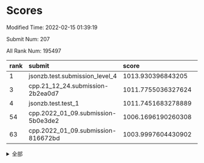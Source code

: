 # Scores

Modified Time: 2022-02-15 01:39:19

Submit Num: 207

All Rank Num: 195497

| rank |               submit               |       score        |       sigma        | pk_num |
| :--- | :--------------------------------- | :----------------- | :----------------- | :----- |
| 1    | jsonzb.test.submission_level_4     | 1013.930396843205  | 0.8306443893379691 | 3783   |
| 3    | cpp.21_12_24.submission-2b2ea0d7   | 1011.7755036327624 | 0.7977992704052329 | 3774   |
| 4    | jsonzb.test.test_1                 | 1011.7451683278889 | 0.7824815867883855 | 3781   |
| 54   | cpp.2022_01_09.submission-5b0e3de2 | 1006.1696190260308 | 0.7114797130064184 | 3782   |
| 63   | cpp.2022_01_09.submission-816672bd | 1003.9997604430902 | 0.7136314087450678 | 3778   |


<details>
<summary>全部</summary>

| rank |                 submit                 |       score        |       sigma        | pk_num |
| :--- | :------------------------------------- | :----------------- | :----------------- | :----- |
| 1    | jsonzb.test.submission_level_4         | 1013.930396843205  | 0.8306443893379691 | 3783   |
| 2    | gobigger.level_3.submission_level_3_38 | 1012.1456616381394 | 0.7940672162800667 | 3779   |
| 3    | cpp.21_12_24.submission-2b2ea0d7       | 1011.7755036327624 | 0.7977992704052329 | 3774   |
| 4    | jsonzb.test.test_1                     | 1011.7451683278889 | 0.7824815867883855 | 3781   |
| 5    | gobigger.level_3.submission_level_3_14 | 1011.6794000688197 | 0.7929221790365244 | 3779   |
| 6    | gobigger.level_3.submission_level_3_37 | 1011.4279186252287 | 0.76266940852853   | 3775   |
| 7    | gobigger.level_3.submission_level_3_27 | 1011.3528582753286 | 0.7765391238080936 | 3780   |
| 8    | gobigger.level_3.submission_level_3_7  | 1011.0836548195937 | 0.7774029784796822 | 3776   |
| 9    | gobigger.level_3.submission_level_3_4  | 1010.9988092437126 | 0.7943758336236731 | 3779   |
| 10   | gobigger.level_3.submission_level_3_49 | 1010.9094302080974 | 0.7933388272764365 | 3772   |
| 11   | gobigger.level_3.submission_level_3_47 | 1010.7329810984102 | 0.7410500073669428 | 3780   |
| 12   | gobigger.level_3.submission_level_3_42 | 1010.6948826161785 | 0.7790030047909093 | 3781   |
| 13   | gobigger.level_3.submission_level_3_26 | 1010.5822885870018 | 0.7733285582244435 | 3778   |
| 14   | gobigger.level_3.submission_level_3_40 | 1010.5046788405778 | 0.7862601083664428 | 3784   |
| 15   | gobigger.level_3.submission_level_3_44 | 1010.4561318383985 | 0.7582084765265675 | 3778   |
| 16   | gobigger.level_3.submission_level_3_30 | 1010.4353575292893 | 0.7422444555705636 | 3781   |
| 17   | gobigger.level_3.submission_level_3_22 | 1010.383187180231  | 0.7630005530854461 | 3775   |
| 18   | gobigger.level_3.submission_level_3_19 | 1010.3781243213547 | 0.7492101401650962 | 3779   |
| 19   | gobigger.level_3.submission_level_3_2  | 1010.2493713918182 | 0.7485833779225383 | 3779   |
| 20   | gobigger.level_3.submission_level_3_13 | 1010.1920359743331 | 0.7665862363992869 | 3780   |
| 21   | gobigger.level_3.submission_level_3_23 | 1010.1800929756396 | 0.7793681459145192 | 3775   |
| 22   | gobigger.level_3.submission_level_3_48 | 1010.0954885929372 | 0.7654102840462181 | 3779   |
| 23   | gobigger.level_3.submission_level_3_20 | 1010.0265690265867 | 0.7666213225641209 | 3779   |
| 24   | gobigger.level_3.submission_level_3_8  | 1009.9303882459999 | 0.7713080414486521 | 3778   |
| 25   | gobigger.level_3.submission_level_3_24 | 1009.80279676979   | 0.7687700303684003 | 3774   |
| 26   | gobigger.level_3.submission_level_3_25 | 1009.7747096590821 | 0.745828203554698  | 3777   |
| 27   | gobigger.level_3.submission_level_3_35 | 1009.6972946067227 | 0.7401135117510632 | 3781   |
| 28   | gobigger.level_3.submission_level_3_34 | 1009.6971152339503 | 0.7626044944052378 | 3774   |
| 29   | gobigger.level_3.submission_level_3_16 | 1009.6897012770477 | 0.7486217010524093 | 3779   |
| 30   | gobigger.level_3.submission_level_3_5  | 1009.63047295106   | 0.7670490886045358 | 3779   |
| 31   | gobigger.level_3.submission_level_3_28 | 1009.6042188058819 | 0.7558999204249401 | 3780   |
| 32   | gobigger.level_3.submission_level_3_11 | 1009.5712556476971 | 0.7473448548199675 | 3778   |
| 33   | gobigger.level_3.submission_level_3_41 | 1009.5294136158508 | 0.7576467516193748 | 3784   |
| 34   | gobigger.level_3.submission_level_3_17 | 1009.428684822792  | 0.7623738068829703 | 3777   |
| 35   | gobigger.level_3.submission_level_3_12 | 1009.3786687936813 | 0.7664335105994546 | 3780   |
| 36   | gobigger.level_3.submission_level_3_18 | 1009.377759079135  | 0.7627463208565095 | 3781   |
| 37   | gobigger.level_3.submission_level_3_0  | 1009.3427580405829 | 0.7511330061774759 | 3779   |
| 38   | gobigger.level_3.submission_level_3_6  | 1009.1497332499544 | 0.758619369122814  | 3781   |
| 39   | gobigger.level_3.submission_level_3_39 | 1009.12505708525   | 0.7456372775474943 | 3777   |
| 40   | gobigger.level_3.submission_level_3_46 | 1009.0996060836662 | 0.7551043931970696 | 3771   |
| 41   | gobigger.level_3.submission_level_3_21 | 1009.0929753800015 | 0.7457963764282324 | 3777   |
| 42   | gobigger.level_3.submission_level_3_36 | 1009.0565025814388 | 0.7590934472890354 | 3776   |
| 43   | gobigger.level_3.submission_level_3_10 | 1009.0009819989335 | 0.7367606660925968 | 3780   |
| 44   | gobigger.level_3.submission_level_3_1  | 1008.9972071320066 | 0.7479680842824316 | 3777   |
| 45   | gobigger.level_3.submission_level_3_29 | 1008.9787267046328 | 0.755344539230561  | 3778   |
| 46   | gobigger.level_3.submission_level_3_45 | 1008.9715333331569 | 0.7480696725224664 | 3778   |
| 47   | gobigger.level_3.submission_level_3_9  | 1008.9455445718371 | 0.7621620351066807 | 3775   |
| 48   | gobigger.level_3.submission_level_3_32 | 1008.9170329996681 | 0.7378843310232758 | 3777   |
| 49   | gobigger.level_3.submission_level_3_33 | 1008.6832391334855 | 0.7506356050861698 | 3775   |
| 50   | gobigger.level_3.submission_level_3_31 | 1008.3506154494831 | 0.7376413242777333 | 3773   |
| 51   | gobigger.level_3.submission_level_3_43 | 1008.2312691187966 | 0.7432543831891885 | 3779   |
| 52   | gobigger.level_3.submission_level_3_3  | 1008.1547089516813 | 0.7414968181188656 | 3778   |
| 53   | gobigger.level_3.submission_level_3_15 | 1008.1320853501626 | 0.7336374150121141 | 3781   |
| 54   | cpp.2022_01_09.submission-5b0e3de2     | 1006.1696190260308 | 0.7114797130064184 | 3782   |
| 55   | gobigger.level_1.submission_level_1_23 | 1005.7005331100925 | 0.7253788413510093 | 3777   |
| 56   | gobigger.level_1.submission_level_1_41 | 1005.0911231737812 | 0.7138700187866328 | 3776   |
| 57   | gobigger.level_1.submission_level_1_21 | 1005.0105509212701 | 0.7181639417194242 | 3780   |
| 58   | gobigger.level_1.submission_level_1_22 | 1004.9264249515456 | 0.7080663778600654 | 3779   |
| 59   | gobigger.level_1.submission_level_1_13 | 1004.5339440024254 | 0.7169325197006117 | 3778   |
| 60   | gobigger.level_1.submission_level_1_35 | 1004.3341128509579 | 0.7159150556351458 | 3776   |
| 61   | gobigger.level_1.submission_level_1_45 | 1004.2272372908669 | 0.7203431187585485 | 3770   |
| 62   | gobigger.level_1.submission_level_1_29 | 1004.2240633978797 | 0.7116199599573957 | 3779   |
| 63   | cpp.2022_01_09.submission-816672bd     | 1003.9997604430902 | 0.7136314087450678 | 3778   |
| 64   | gobigger.level_1.submission_level_1_11 | 1003.9139243857741 | 0.7056487175799253 | 3783   |
| 65   | gobigger.level_1.submission_level_1_12 | 1003.6984398568527 | 0.7094355328152862 | 3781   |
| 66   | gobigger.level_1.submission_level_1_5  | 1003.6139689979354 | 0.7130839872477096 | 3779   |
| 67   | gobigger.level_1.submission_level_1_25 | 1003.5753156596493 | 0.7172428734192435 | 3780   |
| 68   | gobigger.level_1.submission_level_1_28 | 1003.5402085311578 | 0.7240657235263042 | 3784   |
| 69   | gobigger.level_1.submission_level_1_10 | 1003.5242122406772 | 0.706019738667737  | 3780   |
| 70   | gobigger.level_1.submission_level_1_6  | 1003.516008064082  | 0.7132162914223228 | 3773   |
| 71   | gobigger.level_1.submission_level_1_44 | 1003.4988768577164 | 0.7110947804787445 | 3774   |
| 72   | gobigger.level_1.submission_level_1_48 | 1003.4961429674156 | 0.7164642291739817 | 3775   |
| 73   | gobigger.level_1.submission_level_1_14 | 1003.4301288823264 | 0.7133982111594663 | 3774   |
| 74   | gobigger.level_1.submission_level_1_8  | 1003.3560030662702 | 0.7171401425333672 | 3771   |
| 75   | gobigger.level_1.submission_level_1_43 | 1003.3202419266897 | 0.7058767067678409 | 3775   |
| 76   | gobigger.level_1.submission_level_1_27 | 1003.2686537494603 | 0.7167001897888235 | 3776   |
| 77   | gobigger.level_1.submission_level_1_9  | 1003.1608771867618 | 0.7038020403032343 | 3774   |
| 78   | gobigger.level_1.submission_level_1_19 | 1003.1585150488443 | 0.7137842812140835 | 3775   |
| 79   | gobigger.level_1.submission_level_1_49 | 1003.1578141964454 | 0.7326266805546666 | 3783   |
| 80   | gobigger.level_1.submission_level_1_16 | 1003.1423107542297 | 0.7222918236368443 | 3780   |
| 81   | gobigger.level_1.submission_level_1_37 | 1003.0149529680833 | 0.7225780184365488 | 3776   |
| 82   | gobigger.level_1.submission_level_1_33 | 1002.9872953874373 | 0.7258070798069244 | 3777   |
| 83   | gobigger.level_1.submission_level_1_34 | 1002.9407216603017 | 0.7123905861936153 | 3777   |
| 84   | gobigger.level_1.submission_level_1_36 | 1002.8996145946264 | 0.716737597698473  | 3777   |
| 85   | gobigger.level_1.submission_level_1_3  | 1002.8694238928932 | 0.7123421546155126 | 3779   |
| 86   | gobigger.level_1.submission_level_1_17 | 1002.8609345962362 | 0.7095364070577832 | 3780   |
| 87   | gobigger.level_1.submission_level_1_20 | 1002.7532688341674 | 0.7091251057830436 | 3777   |
| 88   | gobigger.level_1.submission_level_1_1  | 1002.7282938767978 | 0.7052800562921946 | 3777   |
| 89   | gobigger.level_1.submission_level_1_31 | 1002.6638483831616 | 0.7029297620212258 | 3780   |
| 90   | gobigger.level_1.submission_level_1_0  | 1002.6012028516728 | 0.6998362293972501 | 3778   |
| 91   | gobigger.level_1.submission_level_1_46 | 1002.5909873219389 | 0.7150727565199945 | 3777   |
| 92   | gobigger.level_1.submission_level_1_7  | 1002.5714274806606 | 0.6989715125909108 | 3779   |
| 93   | gobigger.level_1.submission_level_1_18 | 1002.5408354952864 | 0.7143265464428727 | 3776   |
| 94   | gobigger.level_1.submission_level_1_15 | 1002.4596925665413 | 0.7099039436538204 | 3781   |
| 95   | gobigger.level_1.submission_level_1_30 | 1002.4238977950623 | 0.7219690222905566 | 3774   |
| 96   | gobigger.level_1.submission_level_1_2  | 1002.3099486647321 | 0.6967883087925013 | 3778   |
| 97   | gobigger.level_1.submission_level_1_26 | 1002.2672180615384 | 0.7172332242761195 | 3774   |
| 98   | gobigger.level_1.submission_level_1_24 | 1002.2334368081993 | 0.7059874038757056 | 3775   |
| 99   | gobigger.level_1.submission_level_1_39 | 1002.205331518044  | 0.7168235273767959 | 3778   |
| 100  | gobigger.level_1.submission_level_1_40 | 1002.2033142090987 | 0.7091130148043243 | 3779   |
| 101  | gobigger.level_1.submission_level_1_32 | 1002.1861402624846 | 0.7153642121605343 | 3779   |
| 102  | gobigger.level_1.submission_level_1_38 | 1002.1362934368859 | 0.7034912430953861 | 3777   |
| 103  | gobigger.level_1.submission_level_1_42 | 1001.9691180902482 | 0.71395066181878   | 3780   |
| 104  | gobigger.level_1.submission_level_1_47 | 1001.6296507751296 | 0.7091741242065102 | 3774   |
| 105  | gobigger.level_1.submission_level_1_4  | 1001.1469150796902 | 0.7160919552609852 | 3775   |
| 106  | gobigger.random.submission_random_47   | 997.8357999352539  | 0.7155286920239886 | 3776   |
| 107  | gobigger.random.submission_random_35   | 997.6611868936848  | 0.7242233091450002 | 3776   |
| 108  | gobigger.random.submission_random_29   | 997.2774907282944  | 0.7057874331656939 | 3781   |
| 109  | gobigger.random.submission_random_13   | 997.0748400832658  | 0.7080213827770517 | 3782   |
| 110  | gobigger.random.submission_random_28   | 997.0278090404421  | 0.7019359562999771 | 3776   |
| 111  | gobigger.random.submission_random_37   | 996.9612413509283  | 0.7057064179592659 | 3774   |
| 112  | gobigger.random.submission_random_18   | 996.8842985053365  | 0.7158255078095926 | 3778   |
| 113  | gobigger.random.submission_random_0    | 996.8284158709873  | 0.7089791852723164 | 3777   |
| 114  | gobigger.random.submission_random_31   | 996.8195206803119  | 0.7039749004763899 | 3780   |
| 115  | gobigger.random.submission_random_21   | 996.6870310633275  | 0.7066584323104955 | 3773   |
| 116  | gobigger.random.submission_random_39   | 996.6388728620683  | 0.7094789410308928 | 3778   |
| 117  | gobigger.random.submission_random_17   | 996.5957645599755  | 0.7186807412889388 | 3777   |
| 118  | gobigger.random.submission_random_7    | 996.5502051728853  | 0.7146078054132918 | 3784   |
| 119  | gobigger.random.submission_random_15   | 996.4998194035353  | 0.7069164226792464 | 3775   |
| 120  | gobigger.random.submission_random_6    | 996.4569709489134  | 0.7092597002758102 | 3780   |
| 121  | gobigger.random.submission_random_14   | 996.3961677271177  | 0.7224920787075951 | 3773   |
| 122  | gobigger.random.submission_random_48   | 996.3071225557711  | 0.7055740227214614 | 3776   |
| 123  | gobigger.random.submission_random_2    | 996.2889125463307  | 0.7131960900766533 | 3775   |
| 124  | gobigger.random.submission_random_12   | 996.2468338147636  | 0.716521655043084  | 3779   |
| 125  | gobigger.random.submission_random_8    | 996.1543087012049  | 0.7195335711276567 | 3779   |
| 126  | gobigger.random.submission_random_45   | 996.1423669284954  | 0.7009486797427092 | 3782   |
| 127  | gobigger.random.submission_random_42   | 996.1367186722118  | 0.7135122459861901 | 3777   |
| 128  | gobigger.random.submission_random_1    | 996.091629113941   | 0.7067641254401072 | 3777   |
| 129  | gobigger.random.submission_random_26   | 995.9847901860339  | 0.7043581968433632 | 3778   |
| 130  | gobigger.random.submission_random_38   | 995.9808870010904  | 0.7032385887798361 | 3777   |
| 131  | gobigger.random.submission_random_32   | 995.968141448919   | 0.714408801043887  | 3778   |
| 132  | gobigger.random.submission_random_16   | 995.8468726891828  | 0.7169112203816224 | 3781   |
| 133  | gobigger.random.submission_random_46   | 995.810262192027   | 0.7052894869316201 | 3775   |
| 134  | gobigger.random.submission_random_19   | 995.7528980328674  | 0.7142411114494409 | 3778   |
| 135  | gobigger.random.submission_random_9    | 995.7483776988571  | 0.7176545057235775 | 3778   |
| 136  | gobigger.random.submission_random_5    | 995.7094065947956  | 0.7047987511912319 | 3779   |
| 137  | gobigger.random.submission_random_3    | 995.6343933280638  | 0.7123780037645833 | 3772   |
| 138  | gobigger.random.submission_random_44   | 995.6187932258106  | 0.7279883056695803 | 3774   |
| 139  | gobigger.random.submission_random_43   | 995.6036043789977  | 0.7061918639774419 | 3774   |
| 140  | gobigger.random.submission_random_27   | 995.6024373638679  | 0.711874331803349  | 3775   |
| 141  | gobigger.random.submission_random_30   | 995.5944945436988  | 0.7144021582027018 | 3779   |
| 142  | gobigger.random.submission_random_33   | 995.5758795631465  | 0.7082196925613521 | 3778   |
| 143  | gobigger.random.submission_random_4    | 995.5278006530585  | 0.7051794394830837 | 3771   |
| 144  | gobigger.random.submission_random_24   | 995.5252370103885  | 0.7194064425161305 | 3776   |
| 145  | gobigger.random.submission_random_36   | 995.4937199511597  | 0.7043501993820566 | 3777   |
| 146  | gobigger.random.submission_random_11   | 995.4760445619588  | 0.6988303553394197 | 3778   |
| 147  | gobigger.random.submission_random_10   | 995.4640102496642  | 0.7096904342776709 | 3780   |
| 148  | gobigger.random.submission_random_22   | 995.4611909208036  | 0.7135730532581209 | 3774   |
| 149  | gobigger.random.submission_random_20   | 995.4257429468304  | 0.7219080544675152 | 3780   |
| 150  | gobigger.random.submission_random_41   | 995.3922013721398  | 0.7085005986413008 | 3780   |
| 151  | gobigger.random.submission_random_34   | 995.3490935160631  | 0.7099915259857128 | 3779   |
| 152  | gobigger.random.submission_random_49   | 995.1053540564866  | 0.7074558229078993 | 3784   |
| 153  | gobigger.random.submission_random_40   | 995.0521349692906  | 0.710734749557707  | 3778   |
| 154  | gobigger.random.submission_random_25   | 995.0313218411118  | 0.7126502916809457 | 3781   |
| 155  | gobigger.random.submission_random_23   | 994.8580053139013  | 0.7131982890467657 | 3781   |
| 156  | gobigger.level_2.submission_level_2_34 | 994.4326691698651  | 0.736266980677111  | 3777   |
| 157  | gobigger.level_2.submission_level_2_6  | 994.1294645769253  | 0.7187306763264854 | 3779   |
| 158  | gobigger.level_2.submission_level_2_46 | 994.0888677669989  | 0.7192194726863316 | 3779   |
| 159  | gobigger.level_2.submission_level_2_48 | 993.6291598764692  | 0.7375563608303263 | 3778   |
| 160  | gobigger.level_2.submission_level_2_33 | 993.2991421527572  | 0.7491285566448089 | 3775   |
| 161  | gobigger.level_2.submission_level_2_39 | 993.2982767787149  | 0.7180993253885035 | 3779   |
| 162  | gobigger.level_2.submission_level_2_23 | 993.266637303625   | 0.7328287077730061 | 3778   |
| 163  | gobigger.level_2.submission_level_2_38 | 993.2289481429459  | 0.739306777958134  | 3776   |
| 164  | gobigger.level_2.submission_level_2_2  | 993.1388656551542  | 0.7448501173123413 | 3777   |
| 165  | gobigger.level_2.submission_level_2_47 | 993.1055122744567  | 0.7263684336379236 | 3779   |
| 166  | gobigger.level_2.submission_level_2_42 | 992.9353882739512  | 0.7544554330868263 | 3780   |
| 167  | gobigger.level_2.submission_level_2_26 | 992.8842646560391  | 0.740406798287169  | 3776   |
| 168  | gobigger.level_2.submission_level_2_36 | 992.8678354148618  | 0.7500785138861543 | 3780   |
| 169  | gobigger.level_2.submission_level_2_24 | 992.8059245412495  | 0.7676343716627886 | 3777   |
| 170  | gobigger.level_2.submission_level_2_19 | 992.7981477634975  | 0.7311012626695579 | 3775   |
| 171  | gobigger.level_2.submission_level_2_37 | 992.7165269936942  | 0.7380957695618797 | 3780   |
| 172  | gobigger.level_2.submission_level_2_8  | 992.7072114457479  | 0.7298913210549701 | 3778   |
| 173  | gobigger.level_2.submission_level_2_5  | 992.6428138540538  | 0.7461522449922717 | 3773   |
| 174  | gobigger.level_2.submission_level_2_29 | 992.6218593316901  | 0.7673643465564443 | 3776   |
| 175  | gobigger.level_2.submission_level_2_14 | 992.5604557209407  | 0.7209587136829869 | 3779   |
| 176  | gobigger.level_2.submission_level_2_1  | 992.5174699757121  | 0.7399362194109602 | 3776   |
| 177  | gobigger.level_2.submission_level_2_3  | 992.512546408544   | 0.7388098491954712 | 3773   |
| 178  | gobigger.level_2.submission_level_2_4  | 992.4971251834129  | 0.7540137962452387 | 3774   |
| 179  | gobigger.level_2.submission_level_2_21 | 992.4780938269749  | 0.7384017457806719 | 3772   |
| 180  | gobigger.level_2.submission_level_2_35 | 992.4625723986483  | 0.7523057370808879 | 3777   |
| 181  | gobigger.level_2.submission_level_2_27 | 992.4274560957044  | 0.7448556339634682 | 3775   |
| 182  | gobigger.level_2.submission_level_2_44 | 992.3258665433336  | 0.7461435819758881 | 3777   |
| 183  | gobigger.level_2.submission_level_2_30 | 992.1633920492476  | 0.7474662403767228 | 3777   |
| 184  | gobigger.level_2.submission_level_2_7  | 992.1205687072362  | 0.7286781050159274 | 3778   |
| 185  | gobigger.level_2.submission_level_2_9  | 992.0751437562002  | 0.7437281873309476 | 3777   |
| 186  | gobigger.level_2.submission_level_2_16 | 992.0279524110425  | 0.7440868561746995 | 3776   |
| 187  | gobigger.level_2.submission_level_2_13 | 991.9822227382939  | 0.7784436631725676 | 3781   |
| 188  | gobigger.level_2.submission_level_2_43 | 991.9479733834486  | 0.7264044543427431 | 3782   |
| 189  | gobigger.level_2.submission_level_2_15 | 991.9430014557885  | 0.7615378520825902 | 3776   |
| 190  | gobigger.level_2.submission_level_2_11 | 991.8552388002115  | 0.7192137379769958 | 3778   |
| 191  | gobigger.level_2.submission_level_2_18 | 991.7547567822817  | 0.7433810875416131 | 3779   |
| 192  | gobigger.level_2.submission_level_2_10 | 991.7131981176843  | 0.7491491523866431 | 3780   |
| 193  | gobigger.level_2.submission_level_2_49 | 991.6528270044435  | 0.7491920315861945 | 3777   |
| 194  | gobigger.level_2.submission_level_2_0  | 991.4196782248421  | 0.7662415588733944 | 3784   |
| 195  | gobigger.level_2.submission_level_2_20 | 991.3524734361353  | 0.7637627440179703 | 3777   |
| 196  | gobigger.level_2.submission_level_2_40 | 991.2358803866075  | 0.765716356377796  | 3774   |
| 197  | gobigger.level_2.submission_level_2_28 | 991.2283813549219  | 0.7873658966999106 | 3782   |
| 198  | gobigger.level_2.submission_level_2_31 | 991.1633408130065  | 0.7722729999676021 | 3782   |
| 199  | gobigger.level_2.submission_level_2_17 | 991.0815329840252  | 0.7539482782024075 | 3782   |
| 200  | gobigger.level_2.submission_level_2_22 | 991.0397798882376  | 0.751077846269433  | 3781   |
| 201  | gobigger.level_2.submission_level_2_45 | 990.568972037123   | 0.7765559528919822 | 3780   |
| 202  | gobigger.level_2.submission_level_2_12 | 990.5674518949696  | 0.7588783097508582 | 3777   |
| 203  | gobigger.level_2.submission_level_2_25 | 990.4871674512549  | 0.7677551571492416 | 3778   |
| 204  | gobigger.level_2.submission_level_2_32 | 990.4548409029102  | 0.7556925859142142 | 3776   |
| 205  | gobigger.level_2.submission_level_2_41 | 989.9397786665979  | 0.7645756959999882 | 3784   |
| 206  | gobigger.none.submission_none_0        | 977.3004136563146  | 1.4306630573015826 | 3776   |
| 207  | gobigger.none.submission_none_1        | 976.1487302787035  | 1.3726718791918175 | 3776   |

</details>